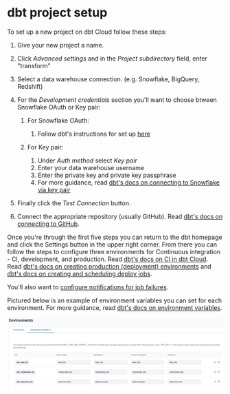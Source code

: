# dbt project setup

To set up a new project on dbt Cloud follow these steps:

1. Give your new project a name.
1. Click *Advanced settings* and in the *Project subdirectory* field, enter "transform"
1. Select a data warehouse connection. (e.g. Snowflake, BigQuery, Redshift)
1. For the *Development credentials* section you'll want to choose btween Snowflake OAuth or Key pair:

    1. For Snowflake OAuth:
        1. Follow dbt's instructions for set up [here](https://docs.getdbt.com/docs/cloud/manage-access/set-up-snowflake-oauth)

    1. For Key pair:
        1. Under *Auth method* select *Key pair*
        1. Enter your data warehouse username
        1. Enter the private key and private key passphrase
        1. For more guidance, read [dbt's docs on connecting to Snowflake via key pair](https://docs.getdbt.com/docs/cloud/connect-data-platform/connect-snowflake#key-pair)
1. Finally click the *Test Connection* button.
1. Connect the appropriate repository (usually GitHub). Read [dbt's docs on connecting to GitHub](https://docs.getdbt.com/docs/cloud/git/connect-github).

Once you're through the first five steps you can return to the dbt homepage and click the Settings button in the upper right corner. From there you can follow the steps to configure three environments for Continuous integration - CI, development, and production. Read [dbt's docs on CI in dbt Cloud](https://docs.getdbt.com/docs/deploy/continuous-integration). Read [dbt's docs on creating production (deployment) environments](https://docs.getdbt.com/docs/deploy/deploy-environments) and [dbt's docs on creating and scheduling deploy jobs](https://docs.getdbt.com/docs/deploy/deploy-jobs#create-and-schedule-jobs).

You'll also want to [configure notifications for job failures](https://docs.getdbt.com/docs/deploy/job-notifications).

Pictured below is an example of environment variables you can set for each environment. For more guidance, read [dbt's docs on environment variables](https://docs.getdbt.com/docs/build/environment-variables).

![environment variables](../images/environment_variables.png)
